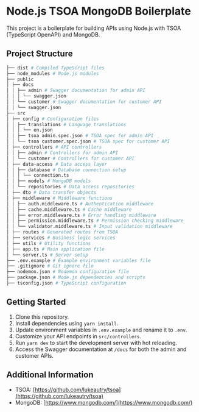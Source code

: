 # Node.js TSOA MongoDB Boilerplate

This project is a boilerplate for building APIs using Node.js with TSOA (TypeScript OpenAPI) and MongoDB.

## Project Structure

```sh
├── dist # Compiled TypeScript files
├── node_modules # Node.js modules
├── public
│ ├── docs
│ │ ├── admin # Swagger documentation for admin API
│ │ │ └── swagger.json
│ │ └── customer # Swagger documentation for customer API
│ │ └── swagger.json
├── src
│ ├── config # Configuration files
│ │ ├── translations # Language translations
│ │ │ └── en.json
│ │ ├── tsoa admin.spec.json # TSOA spec for admin API
│ │ └── tsoa customer.spec.json # TSOA spec for customer API
│ ├── controllers # API controllers
│ │ ├── admin # Controllers for admin API
│ │ └── customer # Controllers for customer API
│ ├── data-access # Data access layer
│ │ ├── database # Database connection setup
│ │ │ └── connection.ts
│ │ ├── models # MongoDB models
│ │ └── repositories # Data access repositories
│ ├── dto # Data transfer objects
│ ├── middleware # Middleware functions
│ │ ├── auth.middleware.ts # Authentication middleware
│ │ ├── cache.middleware.ts # Cache middleware
│ │ ├── error.middleware.ts # Error handling middleware
│ │ ├── permission.middleware.ts # Permission checking middleware
│ │ └── validator.middleware.ts # Input validation middleware
│ ├── routes # Generated routes from TSOA
│ ├── services # Business logic services
│ ├── utils # Utility functions
│ ├── app.ts # Main application file
│ └── server.ts # Server setup
├── .env.example # Example environment variables file
├── .gitignore # Git ignore file
├── nodemon.json # Nodemon configuration file
├── package.json # Node.js dependencies and scripts
├── tsconfig.json # TypeScript configuration
```

## Getting Started

1. Clone this repository.
2. Install dependencies using `yarn install`.
3. Update environment variables in `.env.example` and rename it to `.env`.
4. Customize your API endpoints in `src/controllers`.
5. Run `yarn dev` to start the development server with hot reloading.
6. Access the Swagger documentation at `/docs` for both the admin and customer APIs.

## Additional Information

- TSOA: [https://github.com/lukeautry/tsoa](https://github.com/lukeautry/tsoa)
- MongoDB: [https://www.mongodb.com/](https://www.mongodb.com/)
